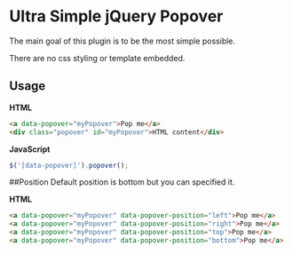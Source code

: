 # Ultra Simple jQuery Popover

The main goal of this plugin is to be the most simple possible.

There are no css styling or template embedded.

## Usage

**HTML**
```html
<a data-popover="myPopover">Pop me</a>
<div class="popover" id="myPopover">HTML content</div>
```

**JavaScript**
```javascript
$('[data-popover]').popover();
```

##Position
Default position is bottom but you can specified it.

**HTML**
```html
<a data-popover="myPopover" data-popover-position="left">Pop me</a>
<a data-popover="myPopover" data-popover-position="right">Pop me</a>
<a data-popover="myPopover" data-popover-position="top">Pop me</a>
<a data-popover="myPopover" data-popover-position="bottom">Pop me</a>
```
